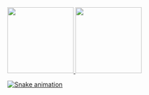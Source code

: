 <div>
<a href="https://github.com/CBR0">
<img height="150em" src="https://github-readme-stats.vercel.app/api/top-langs/?username=CBR0&layout=compact&langs_count=7&theme=dracula"/>
<img height="150em" src="https://github-readme-stats.vercel.app/api?username=CBR0&show_icons=true&theme=dracula&include_all_commits=true&count_private=true"/>
</div>

![Snake animation](https://github.com/seu-usuário-aqui/CBR0/blob/output/github-contribution-grid-snake.svg)
